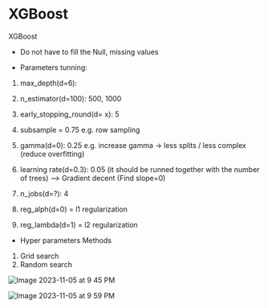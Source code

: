 # XGBoost
XGBoost

* Do not have to fill the Null, missing values

* Parameters tunning:
1) max_depth(d=6):
2) n_estimator(d=100): 500, 1000
3) early_stopping_round(d= x): 5
1) subsample = 0.75 e.g. row sampling
2) gamma(d=0): 0.25 e.g. increase gamma -> less splits / less complex (reduce overfitting)
3) learning rate(d=0.3): 0.05 (it should be runned together with the number of trees)
   --> Gradient decent (Find slope=0)


   
5) n_jobs(d=?): 4
6) reg_alph(d=0) = l1 regularization
7) reg_lambda(d=1) = l2 regularization


* Hyper parameters
Methods
1) Grid search
2) Random search

![Image 2023-11-05 at 9 45 PM](https://github.com/scottmsoh/XGBoost/assets/112598791/04ea074f-1ba3-4b63-a15e-f25608579681)

![Image 2023-11-05 at 9 59 PM](https://github.com/scottmsoh/XGBoost/assets/112598791/7edede6f-6b2c-41cb-977f-14191cfd6ff3)

